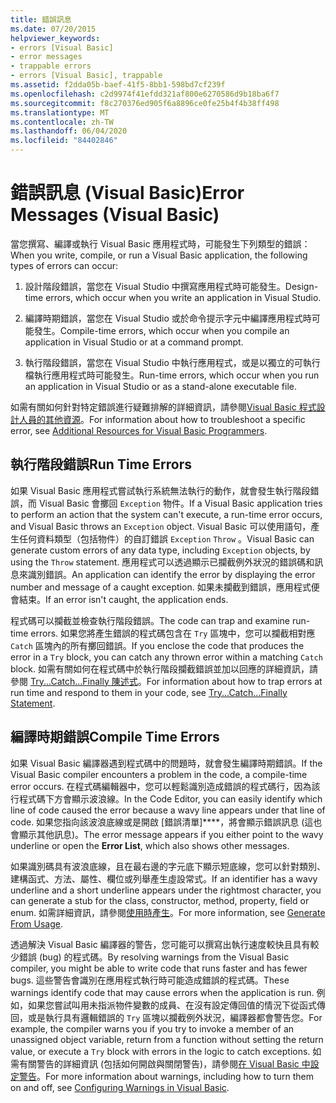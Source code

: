 ```yaml
---
title: 錯誤訊息
ms.date: 07/20/2015
helpviewer_keywords:
- errors [Visual Basic]
- error messages
- trappable errors
- errors [Visual Basic], trappable
ms.assetid: f2dda05b-baef-41f5-8bb1-598bd7cf239f
ms.openlocfilehash: c2d9974f41efdd321af800e6270586d9b18ba6f7
ms.sourcegitcommit: f8c270376ed905f6a8896ce0fe25b4f4b38ff498
ms.translationtype: MT
ms.contentlocale: zh-TW
ms.lasthandoff: 06/04/2020
ms.locfileid: "84402846"
---
```

# <a name="error-messages-visual-basic"></a><span data-ttu-id="16e7f-102">錯誤訊息 (Visual Basic)</span><span class="sxs-lookup"><span data-stu-id="16e7f-102">Error Messages (Visual Basic)</span></span>
<span data-ttu-id="16e7f-103">當您撰寫、編譯或執行 Visual Basic 應用程式時，可能發生下列類型的錯誤：</span><span class="sxs-lookup"><span data-stu-id="16e7f-103">When you write, compile, or run a Visual Basic application, the following types of errors can occur:</span></span>  
  
1. <span data-ttu-id="16e7f-104">設計階段錯誤，當您在 Visual Studio 中撰寫應用程式時可能發生。</span><span class="sxs-lookup"><span data-stu-id="16e7f-104">Design-time errors, which occur when you write an application in Visual Studio.</span></span>  
  
2. <span data-ttu-id="16e7f-105">編譯時期錯誤，當您在 Visual Studio 或於命令提示字元中編譯應用程式時可能發生。</span><span class="sxs-lookup"><span data-stu-id="16e7f-105">Compile-time errors, which occur when you compile an application in Visual Studio or at a command prompt.</span></span>  
  
3. <span data-ttu-id="16e7f-106">執行階段錯誤，當您在 Visual Studio 中執行應用程式，或是以獨立的可執行檔執行應用程式時可能發生。</span><span class="sxs-lookup"><span data-stu-id="16e7f-106">Run-time errors, which occur when you run an application in Visual Studio or as a stand-alone executable file.</span></span>  
  
 <span data-ttu-id="16e7f-107">如需有關如何針對特定錯誤進行疑難排解的詳細資訊，請參閱[Visual Basic 程式設計人員的其他資源](../../getting-started/additional-resources.md)。</span><span class="sxs-lookup"><span data-stu-id="16e7f-107">For information about how to troubleshoot a specific error, see [Additional Resources for Visual Basic Programmers](../../getting-started/additional-resources.md).</span></span>  
  
## <a name="run-time-errors"></a><span data-ttu-id="16e7f-108">執行階段錯誤</span><span class="sxs-lookup"><span data-stu-id="16e7f-108">Run Time Errors</span></span>  
 <span data-ttu-id="16e7f-109">如果 Visual Basic 應用程式嘗試執行系統無法執行的動作，就會發生執行階段錯誤，而 Visual Basic 會擲回 `Exception` 物件。</span><span class="sxs-lookup"><span data-stu-id="16e7f-109">If a Visual Basic application tries to perform an action that the system can't execute, a run-time error occurs, and Visual Basic throws an `Exception` object.</span></span> <span data-ttu-id="16e7f-110">Visual Basic 可以使用語句，產生任何資料類型（包括物件）的自訂錯誤 `Exception` `Throw` 。</span><span class="sxs-lookup"><span data-stu-id="16e7f-110">Visual Basic can generate custom errors of any data type, including `Exception` objects, by using the `Throw` statement.</span></span> <span data-ttu-id="16e7f-111">應用程式可以透過顯示已攔截例外狀況的錯誤碼和訊息來識別錯誤。</span><span class="sxs-lookup"><span data-stu-id="16e7f-111">An application can identify the error by displaying the error number and message of a caught exception.</span></span> <span data-ttu-id="16e7f-112">如果未攔截到錯誤，應用程式便會結束。</span><span class="sxs-lookup"><span data-stu-id="16e7f-112">If an error isn't caught, the application ends.</span></span>  
  
 <span data-ttu-id="16e7f-113">程式碼可以攔截並檢查執行階段錯誤。</span><span class="sxs-lookup"><span data-stu-id="16e7f-113">The code can trap and examine run-time errors.</span></span> <span data-ttu-id="16e7f-114">如果您將產生錯誤的程式碼包含在 `Try` 區塊中，您可以攔截相對應 `Catch` 區塊內的所有擲回錯誤。</span><span class="sxs-lookup"><span data-stu-id="16e7f-114">If you enclose the code that produces the error in a `Try` block, you can catch any thrown error within a matching `Catch` block.</span></span> <span data-ttu-id="16e7f-115">如需有關如何在程式碼中於執行階段攔截錯誤並加以回應的詳細資訊，請參閱 [Try...Catch...Finally 陳述式](../statements/try-catch-finally-statement.md)。</span><span class="sxs-lookup"><span data-stu-id="16e7f-115">For information about how to trap errors at run time and respond to them in your code, see [Try...Catch...Finally Statement](../statements/try-catch-finally-statement.md).</span></span>  
  
## <a name="compile-time-errors"></a><span data-ttu-id="16e7f-116">編譯時期錯誤</span><span class="sxs-lookup"><span data-stu-id="16e7f-116">Compile Time Errors</span></span>  
 <span data-ttu-id="16e7f-117">如果 Visual Basic 編譯器遇到程式碼中的問題時，就會發生編譯時期錯誤。</span><span class="sxs-lookup"><span data-stu-id="16e7f-117">If the Visual Basic compiler encounters a problem in the code, a compile-time error occurs.</span></span> <span data-ttu-id="16e7f-118">在程式碼編輯器中，您可以輕鬆識別造成錯誤的程式碼行，因為該行程式碼下方會顯示波浪線。</span><span class="sxs-lookup"><span data-stu-id="16e7f-118">In the Code Editor, you can easily identify which line of code caused the error because a wavy line appears under that line of code.</span></span> <span data-ttu-id="16e7f-119">如果您指向該波浪底線或是開啟 [錯誤清單]\*\*\*\*，將會顯示錯誤訊息 (這也會顯示其他訊息)。</span><span class="sxs-lookup"><span data-stu-id="16e7f-119">The error message appears if you either point to the wavy underline or open the **Error List**, which also shows other messages.</span></span>  
  
 <span data-ttu-id="16e7f-120">如果識別碼具有波浪底線，且在最右邊的字元底下顯示短底線，您可以針對類別、建構函式、方法、屬性、欄位或列舉產生虛設常式。</span><span class="sxs-lookup"><span data-stu-id="16e7f-120">If an identifier has a wavy underline and a short underline appears under the rightmost character, you can generate a stub for the class, constructor, method, property, field or enum.</span></span> <span data-ttu-id="16e7f-121">如需詳細資訊，請參閱[使用時產生](/visualstudio/ide/visual-csharp-intellisense#generate-from-usage)。</span><span class="sxs-lookup"><span data-stu-id="16e7f-121">For more information, see [Generate From Usage](/visualstudio/ide/visual-csharp-intellisense#generate-from-usage).</span></span>
  
 <span data-ttu-id="16e7f-122">透過解決 Visual Basic 編譯器的警告，您可能可以撰寫出執行速度較快且具有較少錯誤 (bug) 的程式碼。</span><span class="sxs-lookup"><span data-stu-id="16e7f-122">By resolving warnings from the Visual Basic compiler, you might be able to write code that runs faster and has fewer bugs.</span></span> <span data-ttu-id="16e7f-123">這些警告會識別在應用程式執行時可能造成錯誤的程式碼。</span><span class="sxs-lookup"><span data-stu-id="16e7f-123">These warnings identify code that may cause errors when the application is run.</span></span> <span data-ttu-id="16e7f-124">例如，如果您嘗試叫用未指派物件變數的成員、在沒有設定傳回值的情況下從函式傳回，或是執行具有邏輯錯誤的 `Try` 區塊以攔截例外狀況，編譯器都會警告您。</span><span class="sxs-lookup"><span data-stu-id="16e7f-124">For example, the compiler warns you if you try to invoke a member of an unassigned object variable, return from a function without setting the return value, or execute a `Try` block with errors in the logic to catch exceptions.</span></span> <span data-ttu-id="16e7f-125">如需有關警告的詳細資訊 (包括如何開啟與關閉警告)，請參閱[在 Visual Basic 中設定警告](/visualstudio/ide/configuring-warnings-in-visual-basic)。</span><span class="sxs-lookup"><span data-stu-id="16e7f-125">For more information about warnings, including how to turn them on and off, see [Configuring Warnings in Visual Basic](/visualstudio/ide/configuring-warnings-in-visual-basic).</span></span>
